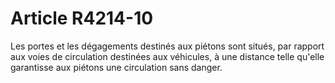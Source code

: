 # Article R4214-10

  
Les portes et les dégagements destinés aux piétons sont situés, par rapport aux voies de circulation destinées aux véhicules, à une distance telle qu'elle garantisse aux piétons une circulation sans danger.